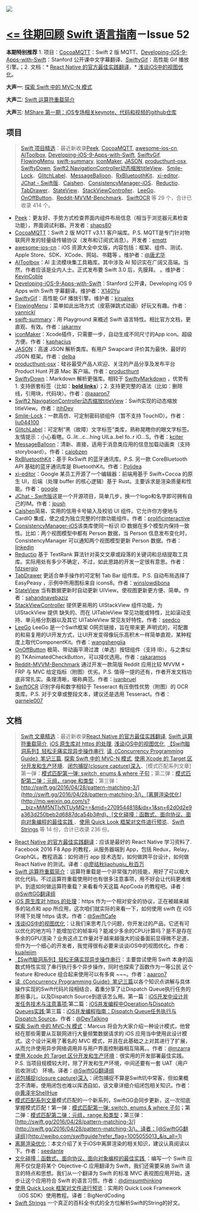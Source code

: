 ![](http://dulema.sinaapp.com/logo/sl-banner.png)

**[<= 往期回顾](https://github.com/ipader/SwiftGuide/blob/master/weekly/README.md)**
[Swift 语言指南](https://github.com/ipader/SwiftGuide)－Issue 52
===
**本期特别推荐** 1. 项目：[CocoaMQTT](https://github.com/emqtt/CocoaMQTT)：Swift 2 版 MQTT、[Developing-iOS-9-Apps-with-Swift](https://github.com/X140Yu/Developing-iOS-9-Apps-with-Swift)：Stanford 公开课中文字幕翻译、[SwiftyGif](https://github.com/kirualex/SwiftyGif)：高性能 Gif 播放引擎。；2. 文档：* [React Native 的官方最佳实践翻译](http://f8-app.liaohuqiu.net/)，* [浅谈iOS中的视图优化](http://www.jianshu.com/p/5c968a240e27?utm_campaign=hugo&utm_medium=reader_share&utm_content=note&utm_source=weibo)。

**大声一**: [探索 Swift 中的 MVC-N 模式](https://realm.io/cn/news/slug-marcus-zarra-exploring-mvcn-swift/)

**大声二**: [Swift 运算符重载简介](http://swift.gg/2016/04/19/operator-overloading-swift/)

**大声三**: [MShare 第一期：iOS专场相关keynote、代码和视频的github仓库](https://github.com/mengxiangyue/MShare_Salon)


## 项目
> [Swift 项目精选](https://github.com/ipader/SwiftGuide/blob/master/Featured.md)：最近新收录[Peek](https://github.com/shaps80/Peek), [CocoaMQTT](https://github.com/emqtt/CocoaMQTT), [awesome-ios-cn](https://github.com/jobbole/awesome-ios-cn), [AIToolbox](https://github.com/KevinCoble/AIToolbox),  [Developing-iOS-9-Apps-with-Swift](https://github.com/X140Yu/Developing-iOS-9-Apps-with-Swift), [SwiftyGif](https://github.com/kirualex/SwiftyGif), [FlowingMenu](https://github.com/yannickl/FlowingMenu), [swift-summary](https://github.com/jakarmy/swift-summary), [iconMaker](https://github.com/kaphacius/IconMaker), [JASON](https://github.com/delba/JASON), [producthunt-osx](https://github.com/producthunt/producthunt-osx), [SwiftyDown](https://github.com/aaaron7/SwiftyDown), [Swift2 NavigationController动态缩放titleView](https://github.com/itjhDev/NavTopImage)、[Smile-Lock](https://github.com/liu044100/Smile-Lock)、[GlitchLabel](https://github.com/kciter/GlitchLabel)、[MessageBalloon](https://github.com/caiobzen/MessageBalloon)、[RxBluetoothKit](https://github.com/Polidea/RxBluetoothKit)、[xi-editor](https://github.com/google/xi-editor)、[JChat - Swift版](https://github.com/jpush/jchat-swift)、[Caishen](https://github.com/prolificinteractive/Caishen)、[ConsistencyManager-iOS](https://github.com/linkedin/ConsistencyManager-iOS)、[Reductio](https://github.com/fdzsergio/Reductio)、[TabDrawer](https://github.com/winslowdibona/TabDrawer)、[StateView](https://github.com/sahandnayebaziz/StateView)、[StackViewController](https://github.com/seedco/StackViewController)、[LeeGo](https://github.com/wangshengjia/LeeGo)、[OnOffButton](https://github.com/rakaramos/OnOffButton)、[Reddit-MVVM-Benchmark](https://github.com/ivanbruel/Reddit-MVVM-Benchmark)、[SwiftOCR](https://github.com/garnele007/SwiftOCR)    等 29 个，合计已收录 414 个。


* [Peek](https://github.com/shaps80/Peek)：更友好、手势方式检查界面内组件布局信息（相当于浏览器元素检查功能），界面调试利器。开发者：[shaps80](https://github.com/shaps80)
* [CocoaMQTT](https://github.com/emqtt/CocoaMQTT)：Swift 2 版 MQTT v3.1.1 客户端库。P.S. MQTT是专门针对物联网开发的轻量级传输协议（发布和订阅式消息）。开发者：[emqtt](https://github.com/emqtt)
* [awesome-ios-cn](https://github.com/jobbole/awesome-ios-cn)：iOS 资源大全中文版，内容包括：框架、组件、测试、Apple Store、SDK、XCode、网站、书籍等
。维护者：[@唐尤华](http://weibo.com/tangyouhua?is_hot=1)
* [AIToolbox](https://github.com/KevinCoble/AIToolbox)：AI 主流模块集工具箱库。其中涉及 AI 知识实在广阔又高端。当然，作者应该是业内人士。正式发布要 Swift 3.0 后，先膜拜。
。维护者：[KevinCoble](https://github.com/KevinCoble)
* [Developing-iOS-9-Apps-with-Swift](https://github.com/X140Yu/Developing-iOS-9-Apps-with-Swift)：Stanford 公开课，Developing iOS 9 Apps with Swift 字幕翻译。维护者：[X140Yu](https://github.com/X140Yu)
* [SwiftyGif](https://github.com/kirualex/SwiftyGif)：高性能 Gif 播放引擎。维护者：[kirualex](https://github.com/kirualex)
* [FlowingMenu](https://github.com/yannickl/FlowingMenu)：菜单如此出场方式（皮筋弹跳式动画）好玩又有趣。作者：[yannickl](https://github.com/yannickl)
* [swift-summary](https://github.com/jakarmy/swift-summary)：用 Playground 来概述 Swift 语言特性。相比官方文档，更直观、有效。作者：[jakarmy](https://github.com/jakarmy/)
* [iconMaker](https://github.com/kaphacius/IconMaker)：Xcode插件，只需要一步，自动生成不同尺寸的App icon。超级方便。作者：[kaphacius](https://github.com/kaphacius/)
* [JASON](https://github.com/delba/JASON)：高速 JSON 解析类库。有用户 Swapcard 评价其为最快、最好的 JSON 框架。作者：[delba](https://github.com/delba/)
* [producthunt-osx](https://github.com/producthunt/producthunt-osx)：硅谷最受产品人欢迎、关注的产品分享及发布平台 Product Hunt 开源 Mac 客户端。作者：[producthunt](https://github.com/producthunt/)
* [SwiftyDown](https://github.com/aaaron7/SwiftyDown)：Markdown 解析更强库。相较于 [SwiftyMarkdown](https://github.com/SimonFairbairn/SwiftyMarkdown) ，优势有 1. 支持嵌套标签（比如：**[bold links]()**）；2. 支持更完整的语法（比如：删除线，引用块，代码块）。作者：[@aaaron7](http://weibo.com/roseofsharon)
* [Swift2 NavigationController动态缩放titleView](https://github.com/itjhDev/NavTopImage)：Swift实现的动态缩放titleView。作者：[itjhDev](https://github.com/itjhDev/)
* [Smile-Lock](https://github.com/liu044100/Smile-Lock)：一款高仿、可定制密码锁组件（暂不支持 TouchID）。作者：[liu044100](https://github.com/liu044100)
* [GlitchLabel](https://github.com/kciter/GlitchLabel)：可定制“黑（故障）文字标签”类库，熟称晃瞎你的眼文字标签。友情提示：小心看瞎。G..lit...c...hing UILa..bel fo..r iO...S。作者：[kciter](https://github.com/kciter)
* [MessageBalloon](https://github.com/caiobzen/MessageBalloon)：清新、直接，适用于消息类应用的信息加载动画类（支持 storyboard）。作者：[caiobzen](https://github.com/caiobzen)
* [RxBluetoothKit](https://github.com/Polidea/RxBluetoothKit)：基于 RxSwift 的蓝牙通讯库。P.S. 另一款 CoreBluetooth API 基础的蓝牙通讯库是 BluetoothKit。作者：[Polidea](https://github.com/Polidea/)
* [xi-editor](https://github.com/google/xi-editor)：Google 某员工开源了一个编辑器：前端用基于 Swift+Cocoa 的原生 UI，后端（处理 buffer 的核心逻辑）基于 Rust。主要诉求是渲染质量和性能。作者：[google](https://github.com/google/)
* [JChat - Swift版](https://github.com/jpush/jchat-swift)这是一个开源项目，简单几步，换一个logo和名字即可拥有自己的IM。作者：[jpush](https://github.com/jpush/)
* [Caishen](https://github.com/prolificinteractive/Caishen)简易、实用的信用卡号输入及校验 UI 组件。它允许你方便地与 CardIO 集成，使之成为独立完整的付款功能组件。作者：[prolificinteractive](https://github.com/prolificinteractive/)
* [ConsistencyManager-iOS](https://github.com/linkedin/ConsistencyManager-iOS)该类库使同一标识 ID 数据在多个模型内保持一致性。比如：两个视图模型中都有 Person 数据，当 Person 信息发布变化时， ConsistencyManager 可以通知两个视图模型更新 Person 数据。作者：[linkedin](https://github.com/linkedin/)
* [Reductio](https://github.com/fdzsergio/Reductio) 基于 TextRank 算法针对英文文章或段落的关键词和总结提取工具库。实际用处有多少不确定，不过，如此思路的开发一定很有意思。作者：[fdzsergio](https://github.com/fdzsergio)
* [TabDrawer](https://github.com/winslowdibona/TabDrawer) 更适合单手操作的可定制 Tab Bar 组件库。P.S. 自动布局选择了 EasyPeasy ，示例中所用图标来自 icons8。作者：[winslowdibona](https://github.com/winslowdibona)
* [StateView](https://github.com/sahandnayebaziz/StateView) 当有数据更新时自动更新 UIView。使视图更新更方便、简单。作者：[sahandnayebaziz](https://github.com/sahandnayebaziz)
* [StackViewController](https://github.com/seedco/StackViewController) 提供更易用的 UIStackView 组件功能，为 UIStackView 提供 缺失的、而在 UITableView 常见功能或特性，比如滚动支持、单元格分割器以及其它 UITableView 常见友好特性。作者：[seedco](https://github.com/seedco)
* [LeeGo](https://github.com/wangshengjia/LeeGo) LeeGo 是一个Swift框架  O网页链接，旨在带来更 声明式的，可配置的和易复用的UI开发方式，让UI开发变得像玩乐高积木一样简单直观，某种程度上取代ComponentKit。作者：[wangshengjia](https://github.com/wangshengjia/)
* [OnOffButton](https://github.com/rakaramos/OnOffButton) 极简、带动画平滑过渡（单选）按钮组件（支持 IB）。与之类似的 TKAnimatedCheckButton，可以择优选用。作者：[rakaramos](https://github.com/rakaramos/)
* [Reddit-MVVM-Benchmark](https://github.com/ivanbruel/Reddit-MVVM-Benchmark) 通过开发一款简版 Reddit 应用比较 MVVM + FRP 与 MVC 给定指标（附图）优劣。P.S. 值得一提的还有，作者开发文档功底非常扎实。条理清晰，堪称典范。作者：[ivanbruel](https://github.com/ivanbruel/)
* [SwiftOCR](https://github.com/garnele007/SwiftOCR) 识别字母和数字相较于 Tesseract 有压倒性优势（附图）的 OCR 类库。P.S. 对于文章或整段文本，建议还是选用 Tesseract。作者：[garnele007](https://github.com/garnele007/)













## 文档
> [Swift 文章精选](https://github.com/ipader/SwiftGuide/blob/master/Featured-Articles.md)：最近新收录[React Native 的官方最佳实践翻译](http://f8-app.liaohuqiu.net/), [Swift 运算符重载简介](http://swift.gg/2016/04/19/operator-overloading-swift/), [iOS 原生库对 https 的处理](http://swiftcafe.io/2016/04/16/swift-https/?hmsr=toutiao.io&utm_medium=toutiao.io&utm_source=toutiao.io), [浅谈iOS中的视图优化](http://www.jianshu.com/p/5c968a240e27?utm_campaign=hugo&utm_medium=reader_share&utm_content=note&utm_source=weibo), [【Swift脑洞系列】轻松无痛实现异步操作串行](http://www.jianshu.com/p/168f92164f06), [读《Concurrency Programming Guide》笔记三篇](), [探索 Swift 中的 MVC-N 模式](https://realm.io/cn/news/slug-marcus-zarra-exploring-mvcn-swift/), [使用 Xcode 的 Target 区分开发和生产环境](http://swift.gg/2016/04/22/using-xcode-targets/)、[闭包捕捉(closure capture)深入](http://shellhue.github.io/2016/04/22/closureCapture/)、[模式匹配系列文章]第一弹：[模式匹配第一弹: switch, enums & where 子句](http://swift.gg/2016/04/26/pattern-matching-1/)；第二弹：[模式匹配第二弹：元组，range 和类型](http://swift.gg/2016/04/27/pattern-matching-2/)；第三弹：[http://swift.gg/2016/04/28/pattern-matching-3/](http://swift.gg/2016/04/28/pattern-matching-3/)、[离屏渲染优化](http://mp.weixin.qq.com/s?__biz=MjM5NTIyNTUyMQ==&mid=2709544818&idx=1&sn=62d0d2e9a363d250beb2d6887dca54b3#rd)、[文化碰撞：函数式、面向协议、面向对象编程的最佳实践 ](https://realm.io/cn/news/tryswift-daniel-steinberg-blending-cultures/)、[使用 Quick Look 框架对文件进行预览](https://segmentfault.com/a/1190000005010273)、[Swift Strings](http://andybargh.com/swift-strings/)  等 14 份，合计已收录 236 份。

* [React Native 的官方最佳实践翻译](http://f8-app.liaohuqiu.net/)：应该是最好的 React Native 学习资料了. Facebook 2016 F8 App 的教程，从服务器端到 App，包括 Redux，Relay，GraphQL。教程涵盖：如何进行 app 技术选型，如何做跨平台设计，如何做 React Native 的测试。译者：[@廖祜秋liaohuqiu_秋百万](http://weibo.com/liaohuqiu?refer_flag=1005055013_&is_hot=1)
* [Swift 运算符重载简介](http://swift.gg/2016/04/19/operator-overloading-swift/)：运算符重载是一个非常强力的技能，用好了可以极大优化代码。不过运算符重载使用时也有很多注意事项，用不好会让代码更难维护。到底如何做运算符重载？来看看今天这篇 AppCoda 的教程吧。译者：[@SwiftGG翻译组](http://weibo.com/swiftguide?refer_flag=1005055013_&is_all=1)
* [iOS 原生库对 https 的处理](http://swiftcafe.io/2016/04/16/swift-https/?hmsr=toutiao.io&utm_medium=toutiao.io&utm_source=toutiao.io)：https 作为一个相对安全的协议，正在被越来越多的站点和 app 所应用，这次咱们就实际的来看一下，如何使用 swift 在 iOS 环境下处理 https 请求。作者：[@SwiftCafe](http://weibo.com/u/5721760998?from=feed&loc=at&nick=SwiftCafe&is_hot=1)
* [浅谈iOS中的视图优化](http://www.jianshu.com/p/5c968a240e27?utm_campaign=hugo&utm_medium=reader_share&utm_content=note&utm_source=weibo)：让我们来思考几个问题，你开发过的产品，它还有可以优化的地方吗？能增加它的帧率吗？能减少多余的CPU计算吗？是不是存在多余的GPU渲染？业务这点工作量对于越来越强大的设备面前显得微不足道，但作为一个细心的开发者，我觉得很有必要来谈谈iOS中的视图优化。作者：[kuailejim](http://www.jianshu.com/users/40e4dced948f/latest_articles)
* [【Swift脑洞系列】轻松无痛实现异步操作串行](http://www.jianshu.com/p/168f92164f06)：主要尝试使用 Swift 本身的函数式特性实现了串行执行多个异步操作，同时也探索了函数作为一等公民 这个 feature 和reduce 组合起来使用可以有多爽 ~~~。作者：[aaaron7](http://www.jianshu.com/users/9efd08855d3a/latest_articles)
* [读《Concurrency Programming Guide》笔记三篇]()以各个知识点讲解与具体操作实现的Swift代码片段相结合，着重分享了让Dispatch Queue执行任务的那些事儿，以及Dispatch Source到底该怎么用。第一篇：[iOS开发中设计并发任务技术与注意事项](http://geek.csdn.net/news/detail/60236);第二篇：[iOS并发编程中Operation与Dispatch Queues实践](http://geek.csdn.net/news/detail/63001);第三篇：[iOS并发编程指南：Dispatch Queue任务执行与Dispatch Source](http://geek.csdn.net/news/detail/69122)。作者：[@DevTalking 
](http://weibo.com/jacefu?from=feed&loc=at&nick=DevTalking)
* [探索 Swift 中的 MVC-N 模式](https://realm.io/cn/news/slug-marcus-zarra-exploring-mvcn-swift/)：Marcus 将会为大家介绍一种设计模式，他曾经在那些需要从互联网进行大量频繁数据请求的 iOS 应用当中使用此设计模式。这个设计采用了著名的 MVC 模式，并且在此基础之上对其进行了扩展，从而允许使用异步网络调用并与用户界面控制器相互隔离。。作者：[@mzarra 
](https://twitter.com/mzarra)
* [使用 Xcode 的 Target 区分开发和生产环境](http://swift.gg/2016/04/22/using-xcode-targets/)：很实用的开发部署最佳实践。P.S. 当项目规模较大时，除了开发和生产环境，中间还要有一套 UAT（用户验收测试） 环境。译者：[@SwiftGG翻译组](http://weibo.com/swiftguide?refer_flag=1005055013_&is_all=1)
* [闭包捕捉(closure capture)深入](http://shellhue.github.io/2016/04/22/closureCapture/)：闭包捕捉不算是Swift坑中常客，但如果概念不清晰，使用闭包也难以挥洒自如，该文章详细介绍闭包相关知识。作者：[@黄泽宇ShellHue](http://weibo.com/u/5707174464?refer_flag=1005055013_&is_hot=1)
* [模式匹配系列文章]()模式匹配的一个新系列，SwiftGG会同步更新，这一次彻底掌握模式匹配！第一弹：[模式匹配第一弹: switch, enums & where 子句](http://swift.gg/2016/04/26/pattern-matching-1/)；第二弹：[模式匹配第二弹：元组，range 和类型](http://swift.gg/2016/04/27/pattern-matching-2/)；第三弹：[http://swift.gg/2016/04/28/pattern-matching-3/](http://swift.gg/2016/04/28/pattern-matching-3/)。译者：[@SwiftGG翻译组](http://weibo.com/swiftguide?refer_flag=1005055013_&is_all=1)
* [离屏渲染优化](http://mp.weixin.qq.com/s?__biz=MjM5NTIyNTUyMQ==&mid=2709544818&idx=1&sn=62d0d2e9a363d250beb2d6887dca54b3#rd)：本文介绍了关于iOS中离屏渲染的相关知识，建议认真阅读以下。作者：[seedante](https://github.com/seedante)
* [文化碰撞：函数式、面向协议、面向对象编程的最佳实践 ](https://realm.io/cn/news/tryswift-daniel-steinberg-blending-cultures/)：编写一个 Swift 应用不仅仅是将某个 Objective-C 应用翻译为 Swift，我们还需要采纳 Swift 语言的特点和思想。我们从一个翻译为 Swift 的标准 MVC 表视图应用开始，逐步让这个应用符合 Swift 的语言习惯。作者：[@dimsumthinking](https://twitter.com/dimsumthinking)
* [使用 Quick Look 框架对文件进行预览](https://segmentfault.com/a/1190000005010273)：实用的 Quick Look Framework（iOS SDK）使用教程。译者：BigNerdCoding
* [Swift Strings](http://andybargh.com/swift-strings/) 一个真正的百科全书式的全方位解析Swift的String的好文。






